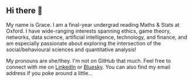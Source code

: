## Hi there 👋

My name is Grace. I am a final-year undergrad reading Maths & Stats at Oxford. I have wide-ranging interests spanning ethics, game theory, networks, data science, artificial intelligence, technology, and finance, and am especially passionate about exploring the intersection of the social/behavioural sciences and quantitative analysis!

My pronouns are she/they. I'm not on GitHub that much. Feel free to connect with me on [LinkedIn](https://www.linkedin.com/in/ygraceyu/) or [Bluesky](https://ygraceyu.bsky.social/). You can also find my email address if you poke around a little...

<!--
**yyu1230/yyu1230** is a ✨ _special_ ✨ repository because its `README.md` (this file) appears on your GitHub profile.

Here are some ideas to get you started:

- 🔭 I’m currently working on ...
- 🌱 I’m currently learning ...
- 👯 I’m looking to collaborate on ...
- 🤔 I’m looking for help with ...
- 💬 Ask me about ...
- 📫 How to reach me: ...
- 😄 Pronouns: ...
- ⚡ Fun fact: ...
-->
